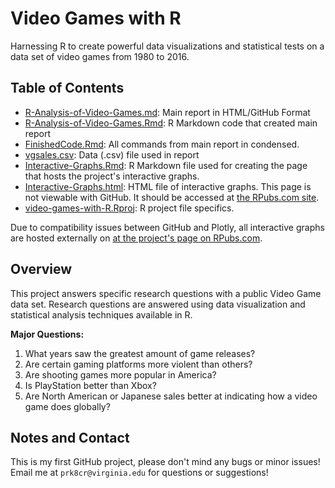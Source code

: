 # Video Games with R
Harnessing  R to create powerful data visualizations and statistical tests on a data set of video games from 1980 to 2016. 
## Table of Contents
* [R-Analysis-of-Video-Games.md](R-Analysis-of-Video-Games.md): Main report in HTML/GitHub Format
* [R-Analysis-of-Video-Games.Rmd](R-Analysis-of-Video-Games.Rmd): R Markdown code that created main report
* [FinishedCode.Rmd](FinishedCode.Rmd): All commands from main report in condensed.
* [vgsales.csv](vgsales.csv): Data (.csv) file used in report
* [Interactive-Graphs.Rmd](Interactive-Graphs.Rmd): R Markdown file used for creating the page that hosts the project's interactive graphs.
* [Interactive-Graphs.html](Interactive-Graphs.html): HTML file of interactive graphs. This page is not viewable with GitHub. It should be accessed at [the RPubs.com site](https://rpubs.com/prithvikin/video-games-with-R-InteractiveGraphs).
* [video-games-with-R.Rproj](video-games-with-R.Rproj): R project file specifics.

Due to compatibility issues between GitHub and Plotly, all interactive graphs are hosted externally on [at the project's page on RPubs.com](https://rpubs.com/prithvikin/video-games-with-R-InteractiveGraphs).

## Overview
This project answers specific research questions with a public Video Game data set. Research questions are answered using data visualization and statistical analysis techniques available in R.  

**Major Questions:**
1. What years saw the greatest amount of game releases?
2. Are certain gaming platforms more violent than others?
3. Are shooting games more popular in America?
4. Is PlayStation better than Xbox?
5. Are North American or Japanese sales better at indicating how a video game does globally?

## Notes and Contact
This is my first GitHub project, please don't mind any bugs or minor issues!  
Email me at `prk8cr@virginia.edu` for questions or suggestions!